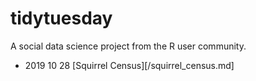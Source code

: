 # tidytuesday
A social data science project from the R user community.

* 2019 10 28 [Squirrel Census][/squirrel_census.md]

